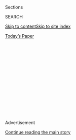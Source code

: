 <div id="app">

<div>

<div>

<div>

<div class="NYTAppHideMasthead css-1q2w90k e1suatyy0">

<div class="section css-ui9rw0 e1suatyy2">

<div class="css-eph4ug er09x8g0">

<div class="css-6n7j50">

</div>

<span class="css-1dv1kvn">Sections</span>

<div class="css-10488qs">

<span class="css-1dv1kvn">SEARCH</span>

</div>

[Skip to content](#site-content)[Skip to site index](#site-index)

</div>

<div class="css-10698na e1huz5gh0">

</div>

</div>

<div id="masthead-bar-one" class="section hasLinks css-15hmgas e1csuq9d3">

<div class="css-uqyvli e1csuq9d0">

</div>

<div class="css-1uqjmks e1csuq9d1">

</div>

<div class="css-9e9ivx">

[](https://myaccount.nytimes.com/auth/login?response_type=cookie&client_id=vi)

</div>

<div class="css-1bvtpon e1csuq9d2">

[Today’s Paper](https://www.nytimes.com/section/todayspaper)

</div>

</div>

</div>

</div>

<div data-aria-hidden="false">

<div id="site-content" role="main">

<div>

<div class="css-1aor85t" style="opacity:0.000000001;z-index:-1;visibility:hidden">

<div class="css-1hqnpie">

<div class="css-epjblv">

<span class="css-17xtcya">[Opinion](/section/opinion)</span><span class="css-x15j1o">|</span><span class="css-fwqvlz">Real
Life Horror Stories From the World of Pandemic Motherhood</span>

</div>

<div class="css-k008qs">

<div class="css-1iwv8en">

<span class="css-18z7m18"></span>

<div>

</div>

</div>

<span class="css-1n6z4y">https://nyti.ms/3km6tE2</span>

<div class="css-1705lsu">

<div class="css-4xjgmj">

<div class="css-4skfbu" role="toolbar" data-aria-label="Social Media Share buttons, Save button, and Comments Panel with current comment count" data-testid="share-tools">

  - 
  - 
  - 
  - 
    
    <div class="css-6n7j50">
    
    </div>

  - 
  - 

</div>

</div>

</div>

</div>

</div>

</div>

<div id="NYT_TOP_BANNER_REGION" class="css-13pd83m">

</div>

<div id="top-wrapper" class="css-1sy8kpn">

<div id="top-slug" class="css-l9onyx">

Advertisement

</div>

[Continue reading the main story](#after-top)

<div class="ad top-wrapper" style="text-align:center;height:100%;display:block;min-height:250px">

<div id="top" class="place-ad" data-position="top" data-size-key="top">

</div>

</div>

<div id="after-top">

</div>

</div>

<div>

<div class="css-v5btjw etb61u70">

<div class="css-v05ibm etb61u71">

[Opinion](/section/opinion)

</div>

</div>

<div id="sponsor-wrapper" class="css-1hyfx7x">

<div id="sponsor-slug" class="css-19vbshk">

Supported by

</div>

[Continue reading the main story](#after-sponsor)

<div id="sponsor" class="ad sponsor-wrapper" style="text-align:center;height:100%;display:block">

</div>

<div id="after-sponsor">

</div>

</div>

<div class="css-186x18t">

</div>

<div class="css-1vkm6nb ehdk2mb0">

# Real Life Horror Stories From the World of Pandemic Motherhood

</div>

‘I have been given two options: either resign or get fired.’

<div class="css-18e8msd">

<div class="css-vp77d3 epjyd6m0">

<div class="css-1baulvz">

By <span class="css-1baulvz last-byline" itemprop="name">Joan C.
Williams</span>

<div class="css-8atqhb">

Ms. Williams runs the Center for WorkLife Law at the University of
California, Hastings College of the Law.

</div>

</div>

</div>

  - Aug. 6, 2020

  - 
    
    <div class="css-4xjgmj">
    
    <div class="css-pvvomx" role="toolbar" data-aria-label="Social Media Share buttons, Save button, and Comments Panel with current comment count" data-testid="share-tools">
    
      - 
      - 
      - 
      - 
        
        <div class="css-6n7j50">
        
        </div>
    
      - 
      - 
    
    </div>
    
    </div>

</div>

<div class="css-79elbk" data-testid="photoviewer-wrapper">

<div class="css-z3e15g" data-testid="photoviewer-wrapper-hidden">

</div>

<div class="css-1a48zt4 ehw59r15" data-testid="photoviewer-children">

![<span class="css-cnj6d5 e1z0qqy90" itemprop="copyrightHolder"><span class="css-1ly73wi e1tej78p0">Credit...</span><span><span>Delphine
Lee</span></span></span>](https://static01.nyt.com/images/2020/08/04/opinion/04williams/04williams-articleLarge.jpg?quality=75&auto=webp&disable=upscale)

</div>

</div>

</div>

<div class="section meteredContent css-1r7ky0e" name="articleBody" itemprop="articleBody">

<div class="css-1fanzo5 StoryBodyCompanionColumn">

<div class="css-53u6y8">

Employers are using the pandemic to get rid of mothers, and our attempts
to protect them are failing.

The Families First Coronavirus Response Act was enacted this spring for
the express purpose of providing workers with expanded family and sick
leaves for reasons related to Covid-19 and its accompanying school and
child care closings. But between April and June, caregiver-related calls
to our [hotline](https://worklifelaw.org/covid19/) at the Center for
WorkLife Law, which provides legal resources to help workers claim
workplace accommodations and family leaves, increased 250 percent
compared to the same time last year. We’ve heard from lots and lots of
workers, many of them mothers. And the stories they’re sharing make it
clear that Families First is falling short.

One single mom is ineligible for Families First, which excludes health
care workers, emergency responders and those who work for companies with
over 500 employees. She has no child care options for her 6-year-old and
8-month-old. She exhausted all of her paid leave options while on
maternity leave. “I have been given two options: either resign or get
fired,” she told us. She resigned. She’s one of an estimated [106
million
people](https://www.americanprogress.org/issues/economy/news/2020/04/17/483287/coronavirus-paid-leave-exemptions-exclude-millions-workers-coverage/)
not guaranteed coverage under the act.

Even those who appear to be covered by Families First often end up
losing their jobs. A single mom wanted to begin to work part time,
taking Families First leave for a few days each week. She felt this
worked well, but at the time, taking leave in chunks was allowed only if
the employer agreed to it. Hers ultimately didn’t — and she was fired.
(On Monday, a federal judge in New York [ruled it
illegal](https://www.law360.com/employment/articles/1297787) for
employers to refuse intermittent leaves; the Trump administration will
likely appeal that decision.)

</div>

</div>

<div class="css-1fanzo5 StoryBodyCompanionColumn">

<div class="css-53u6y8">

One grocery worker was able to return to work — provided it was on the
same part-time schedule she had always worked. But when she asked for
that, her employer cut her to zero hours and ghosted her, refusing to
respond to queries about why those hours had been reduced, whether she
was laid off, what was happening. She’s out of luck unless she can prove
her termination was discriminatory, which is often hard and sometimes
impossible.

We heard from another single mother whose daughter has a disability that
makes her especially vulnerable to Covid, and who had successfully
worked from home since near the beginning of the pandemic. She was fired
because her employer insisted she return to the office, which she
couldn’t do without putting her daughter at risk. If a worker has an
underlying medical condition, sometimes we can get them telecommuting as
an accommodation under the Americans With Disabilities Act. But if they
need to telecommute to protect the health of a relative, typically
they’re out of luck.

We know that Covid-related job loss has [disproportionately affected
women](https://nyti.ms/2LijQEA). We also know that the women we’re
hearing from aren’t quitting because they don’t want to work; they’re
being driven out by a combination of family care requirements and
employer rigidity. And when workers try to push back, they face a
labyrinth of laws that are often ineffectual.

Figuring out whether you’re eligible for Families First is so
complicated that a
[chart](https://www.lw.com/thoughtLeadership/lw-ffcra-leave) explaining
the program looks like a game of Chutes and Ladders. It seems clear that
many states understand neither Families First nor a companion program
known as Pandemic Unemployment Assistance.

Traditionally, workers have been denied unemployment when they leave a
job because of a lack of child care; Pandemic Unemployment Assistance
explicitly reversed this until the end of the year. If calls to our
hotline are any indication, many employers don’t know that, and some
states have set up Byzantine systems that ask workers to apply for
standard unemployment and get rejected before they apply for Pandemic
Unemployment Assistance. (To add to the chaos, Virginia [announced a
policy](https://www.richmond.com/news/virginia/when-the-school-year-ends-parents-cant-claim-unemployment-for-lack-of-child-care-state/article_c9d39f96-adcf-5054-8b44-b9a19fa425c8.html)
of denying unemployment insurance to workers whose kids’ camps are
closed — a clear violation of the act, as the [Department of
Labor](https://www.dol.gov/sites/dolgov/files/WHD/legacy/files/fab_2020_4.pdf)
recently reiterated.) The end result is that many mothers find that once
they *have* been pushed out, employers derail their unemployment claims
on the grounds that they left their jobs for personal reasons.

</div>

</div>

<div class="css-1fanzo5 StoryBodyCompanionColumn">

<div class="css-53u6y8">

One single mother of two found herself without day care and had no
income for two months while the state twice deemed her ineligible for
unemployment benefits. Another couldn’t even appeal her state’s decision
because of a faulty internet connection. We hear from low-income women
who have to return to work, leaving small children home alone. Now they
worry someone will call Child Protective Services and they will lose
their children.

Recently, we’re hearing a lot from mothers whose 12-week Families First
leaves are running out, and who still have no option for child care. If
schools aren’t given the resources to open safely this fall, there’s
going to be a blood bath. As it is, we may well be facing a generational
wipeout of mothers’ careers:
[research](https://www.americanprogress.org/issues/early-childhood/reports/2016/06/21/139731/calculating-the-hidden-cost-of-interrupting-a-career-for-child-care/)
shows that when mothers leave the labor force it hurts their economic
prospects for decades, often permanently. A society that pushes mothers
out of their jobs is a society that impoverishes both mothers and
children.

We’re in this mess because, even before coronavirus, the legal
protections for working mothers consisted of a convoluted matrix of
federal, state and local laws. Mothers who want time and space for
pumping breast milk turn to not-very-enforceable provisions of the
Affordable Care Act. Mothers who need pregnancy accommodations often
turn to the Americans With Disabilities Act. Mothers fired when a
disabled child’s health care costs cause their employer’s insurance
costs to skyrocket turn to a tax law. The lack of straightforward legal
protections is just one of many ways that public policy fails mothers;
the haphazard nature of Families First is merely one symptom of a
broader problem.

This crisis should help us finally recognize that mothers are raising
the next generation of citizens; motherhood is not a private frolic like
hang gliding. In June, Senator Cory Booker introduced
[legislation](https://www.insidernj.com/press-release/sen-booker-introduces-legislation-protecting-family-caregivers-discrimination/)
that would, in a simple and straightforward way, protect all mothers —
and fathers, and other family caregivers — from employment
discrimination. That’s long overdue but we need much more. If, God and
Wisconsin willing, Democrats win in November, we also need [nationwide
paid family
leave](https://www.pewresearch.org/fact-tank/2019/12/16/u-s-lacks-mandated-paid-parental-leave/)
and what many other advanced industrial countries also have:
neighborhood-based, nationally financed child care to replace the
patched-together [Rube Goldberg machine that just
broke](https://news.bloomberglaw.com/daily-labor-report/without-child-care-back-to-work-parents-have-few-legal-options).

Joan C. Williams is a professor of law and director of the Center for
WorkLife Law at the University of California, Hastings, College of the
Law.

</div>

</div>

<div>

</div>

<div class="css-1fanzo5 StoryBodyCompanionColumn">

<div class="css-53u6y8">

*The Times is committed to publishing* [*a diversity of
letters*](https://www.nytimes.com/2019/01/31/opinion/letters/letters-to-editor-new-york-times-women.html)
*to the editor. We’d like to hear what you think about this or any of
our articles. Here are some*
[*tips*](https://help.nytimes.com/hc/en-us/articles/115014925288-How-to-submit-a-letter-to-the-editor)*.
And here’s our email:*
[*letters@nytimes.com*](mailto:letters@nytimes.com)*.*

*Follow The New York Times Opinion section on*
[*Facebook*](https://www.facebook.com/nytopinion)*,* [*Twitter
(@NYTopinion)*](http://twitter.com/NYTOpinion) *and*
[*Instagram*](https://www.instagram.com/nytopinion/)*.*

</div>

</div>

</div>

<div>

</div>

<div>

</div>

<div>

</div>

<div>

<div id="bottom-wrapper" class="css-1ede5it">

<div id="bottom-slug" class="css-l9onyx">

Advertisement

</div>

[Continue reading the main story](#after-bottom)

<div id="bottom" class="ad bottom-wrapper" style="text-align:center;height:100%;display:block;min-height:90px">

</div>

<div id="after-bottom">

</div>

</div>

</div>

</div>

</div>

## Site Index

<div>

</div>

## Site Information Navigation

  - [© <span>2020</span> <span>The New York Times
    Company</span>](https://help.nytimes.com/hc/en-us/articles/115014792127-Copyright-notice)

<!-- end list -->

  - [NYTCo](https://www.nytco.com/)
  - [Contact
    Us](https://help.nytimes.com/hc/en-us/articles/115015385887-Contact-Us)
  - [Work with us](https://www.nytco.com/careers/)
  - [Advertise](https://nytmediakit.com/)
  - [T Brand Studio](http://www.tbrandstudio.com/)
  - [Your Ad
    Choices](https://www.nytimes.com/privacy/cookie-policy#how-do-i-manage-trackers)
  - [Privacy](https://www.nytimes.com/privacy)
  - [Terms of
    Service](https://help.nytimes.com/hc/en-us/articles/115014893428-Terms-of-service)
  - [Terms of
    Sale](https://help.nytimes.com/hc/en-us/articles/115014893968-Terms-of-sale)
  - [Site Map](https://spiderbites.nytimes.com)
  - [Help](https://help.nytimes.com/hc/en-us)
  - [Subscriptions](https://www.nytimes.com/subscription?campaignId=37WXW)

</div>

</div>

</div>

</div>
